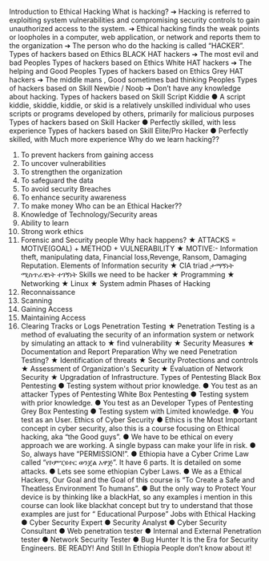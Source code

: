 Introduction to Ethical Hacking
What is hacking?
➔ Hacking is referred to exploiting system vulnerabilities
and compromising security controls to gain unauthorized
access to the system.
➔ Ethical hacking finds the weak points or loopholes in a
computer, web application, or network and reports them
to the organization
➔ The person who do the hacking is called “HACKER”.
Types of hackers based on Ethics
BLACK HAT hackers
➔ The most evil and bad Peoples
Types of hackers based on Ethics
White HAT hackers
➔ The helping and Good Peoples
Types of hackers based on Ethics
Grey HAT hackers
➔ The middle mans ,
Good sometimes bad thinking
Peoples
Types of hackers based on Skill
Newbie / Noob
➔ Don’t have any knowledge
about hacking.
Types of hackers based on Skill
Script Kiddie
● A script kiddie, skiddie,
kiddie, or skid is a relatively
unskilled individual who
uses scripts or programs
developed by others,
primarily for malicious
purposes
Types of hackers based on Skill
Hacker
● Perfectly skilled, with less
experience
Types of hackers based on Skill
Elite/Pro Hacker
● Perfectly skilled, with Much
more experience
Why do we learn hacking??
1. To prevent hackers from gaining access
2. To uncover vulnerabilities
3. To strengthen the organization
4. To safeguard the data
5. To avoid security Breaches
6. To enhance security awareness
7. To make money
Who can be an Ethical Hacker??
1. Knowledge of Technology/Security areas
2. Ability to learn
3. Strong work ethics
4. Forensic and Security people
Why hack happens?
★ ATTACKS = MOTIVE(GOAL) + METHOD +
VULNERABILITY
★ MOTIVE:- Information theft, manipulating data,
Financial loss,Revenge, Ransom, Damaging
Reputation.
Elements of Information security
★ CIA triad
ታማኝነት
ሚስጥራዊነት
ተገኝነት
Skills we need to be hacker
★ Programming
★ Networking
★ Linux
★ System admin
Phases of Hacking
1. Reconnaissance
2. Scanning
3. Gaining Access
4. Maintaining Access
5. Clearing Tracks or Logs
Penetration Testing
★ Penetration Testing is a method of evaluating
the security of an information system or
network by simulating an attack to
★ find vulnerability
★ Security Measures
★ Documentation and Report Preparation
Why we need Penetration Testing?
★ Identification of threats
★ Security Protections and controls
★ Assessment of Organization's Security
★ Evaluation of Network Security
★ Upgradation of Infrastructure.
Types of Pentesting
Black Box Pentesting
● Testing system without prior
knowledge.
● You test as an attacker
Types of Pentesting
White Box Pentesting
● Testing system with prior
knowledge.
● You test as an Developer
Types of Pentesting
Grey Box Pentesting
● Testing system with Limited
knowledge.
● You test as an User.
Ethics of Cyber Security
● Ethics is the Most Important concept in cyber security, also this is
a course focusing on Ethical hacking, aka “the Good guys”.
● We have to be ethical on every approach we are working. A
single bypass can make your life in risk.
● So, always have “PERMISSION!”.
● Ethiopia have a Cyber Crime Law called “የኮምፒዩተር ወንጀል አዋጅ”.
It have 6 parts. It is detailed on some attacks.
● Lets see some ethiopian Cyber Laws.
● We as a Ethical Hackers, Our Goal and the Goal of this course is
“To Create a Safe and Theatless Environment To humans”.
● But the only way to Protect Your device is by thinking like a
blackHat, so any examples i mention in this course can look like
blackhat concept but try to understand that those examples are
just for “ Educational Purpose”
Jobs with Ethical Hacking
● Cyber Security Expert
● Security Analyst
● Cyber Security Consultant
● Web penetration tester
● Internal and External Penetration tester
● Network Security Tester
● Bug Hunter
It is the Era for
Security
Engineers.
BE READY! And Still In Ethiopia People don’t
know about it! 
